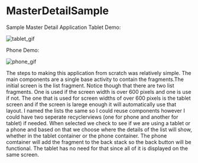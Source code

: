 # MasterDetailSample
Sample Master Detail Application
Tablet Demo: 


![tablet_gif](https://user-images.githubusercontent.com/32747586/100101043-ef159e00-2e1e-11eb-84e5-9280d083115b.gif)


Phone Demo: 


![phone_gif](https://user-images.githubusercontent.com/32747586/100101056-f50b7f00-2e1e-11eb-85dd-302a159b4b30.gif)


The steps to making this application from scratch was relatively simple. The main components are a single base activity to contain the fragments.The initial screen is the list fragment. Notice though that there are two list fragments. One is used if the screen width is over 600 pixels and one is use if not. The one that is used for screen widths of over 600 pixels is the tablet screen and if the screen is larege enough it will automatically use that layout. I named the lists the same so I could reuse components however I could have two seperate recyclerviews (one for phone and another for tablet) if needed. When selected we check to see if we are using a tablet or a phone and based on that we choose where the details of the list will show, whether in the tablet container or the phone container. The phone comtainer will add the fragment to the back stack so the back button will be functional. The tablet has no need for that since all of it is displayed on the same screen.

